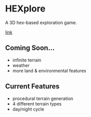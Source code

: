 # HEXplore

A 3D hex-based exploration game.

[link](https://jeannforbes.github.io/Hexplore/ "Play it here!")

## Coming Soon...
* infinite terrain
* weather
* more land & environmental features

## Current Features
* procedural terrain generation
* 4 different terrain types
* day/night cycle